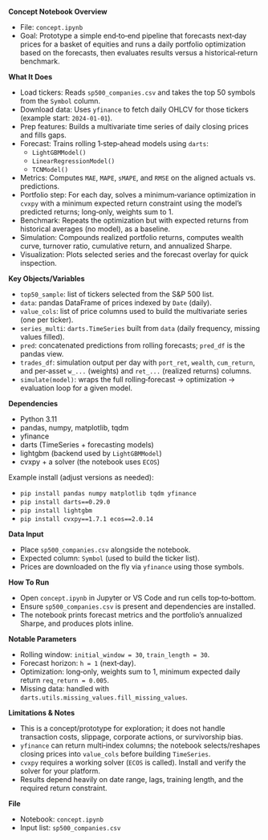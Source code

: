**Concept Notebook Overview**

- File: `concept.ipynb`
- Goal: Prototype a simple end‑to‑end pipeline that forecasts next‑day prices for a basket of equities and runs a daily portfolio optimization based on the forecasts, then evaluates results versus a historical‑return benchmark.

**What It Does**

- Load tickers: Reads `sp500_companies.csv` and takes the top 50 symbols from the `Symbol` column.
- Download data: Uses `yfinance` to fetch daily OHLCV for those tickers (example start: `2024‑01‑01`).
- Prep features: Builds a multivariate time series of daily closing prices and fills gaps.
- Forecast: Trains rolling 1‑step‑ahead models using `darts`:
  - `LightGBMModel()`
  - `LinearRegressionModel()`
  - `TCNModel()`
- Metrics: Computes `MAE`, `MAPE`, `sMAPE`, and `RMSE` on the aligned actuals vs. predictions.
- Portfolio step: For each day, solves a minimum‑variance optimization in `cvxpy` with a minimum expected return constraint using the model’s predicted returns; long‑only, weights sum to 1.
- Benchmark: Repeats the optimization but with expected returns from historical averages (no model), as a baseline.
- Simulation: Compounds realized portfolio returns, computes wealth curve, turnover ratio, cumulative return, and annualized Sharpe.
- Visualization: Plots selected series and the forecast overlay for quick inspection.

**Key Objects/Variables**

- `top50_sample`: list of tickers selected from the S&P 500 list.
- `data`: pandas DataFrame of prices indexed by `Date` (daily).
- `value_cols`: list of price columns used to build the multivariate series (one per ticker).
- `series_multi`: `darts.TimeSeries` built from `data` (daily frequency, missing values filled).
- `pred`: concatenated predictions from rolling forecasts; `pred_df` is the pandas view.
- `trades_df`: simulation output per day with `port_ret`, `wealth`, `cum_return`, and per‑asset `w_...` (weights) and `ret_...` (realized returns) columns.
- `simulate(model)`: wraps the full rolling‑forecast → optimization → evaluation loop for a given model.

**Dependencies**

- Python 3.11 
- pandas, numpy, matplotlib, tqdm
- yfinance
- darts (TimeSeries + forecasting models)
- lightgbm (backend used by `LightGBMModel`)
- cvxpy + a solver (the notebook uses `ECOS`)

Example install (adjust versions as needed):

- `pip install pandas numpy matplotlib tqdm yfinance` 
- `pip install darts==0.29.0`
- `pip install lightgbm`
- `pip install cvxpy==1.7.1 ecos==2.0.14`

**Data Input**

- Place `sp500_companies.csv` alongside the notebook.
- Expected column: `Symbol` (used to build the ticker list).
- Prices are downloaded on the fly via `yfinance` using those symbols.

**How To Run**

- Open `concept.ipynb` in Jupyter or VS Code and run cells top‑to‑bottom.
- Ensure `sp500_companies.csv` is present and dependencies are installed.
- The notebook prints forecast metrics and the portfolio’s annualized Sharpe, and produces plots inline.

**Notable Parameters**

- Rolling window: `initial_window = 30`, `train_length = 30`.
- Forecast horizon: `h = 1` (next‑day).
- Optimization: long‑only, weights sum to 1, minimum expected daily return `req_return = 0.005`.
- Missing data: handled with `darts.utils.missing_values.fill_missing_values`.

**Limitations & Notes**

- This is a concept/prototype for exploration; it does not handle transaction costs, slippage, corporate actions, or survivorship bias.
- `yfinance` can return multi‑index columns; the notebook selects/reshapes closing prices into `value_cols` before building `TimeSeries`.
- `cvxpy` requires a working solver (`ECOS` is called). Install and verify the solver for your platform.
- Results depend heavily on date range, lags, training length, and the required return constraint.

**File**

- Notebook: `concept.ipynb`
- Input list: `sp500_companies.csv`
